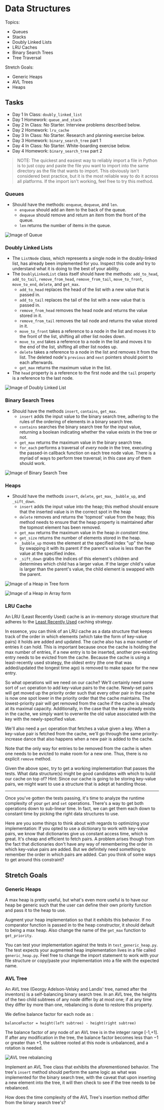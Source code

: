 # Data Structures

Topics:

-   Queues
-   Stacks
-   Doubly Linked Lists
-   LRU Caches
-   Binary Search Trees
-   Tree Traversal

Stretch Goals:

-   Generic Heaps
-   AVL Trees
-   Heaps

## Tasks

-   Day 1 In Class: `doubly_linked_list`
-   Day 1 Homework: `queue_and_stack`
-   Day 2 In Class: No Starter. Interview problems described below.
-   Day 2 Homework: `lru_cache`
-   Day 3 In Class: No Starter. Research and planning exercise below.
-   Day 3 Homework: `binary_search_tree` part 1
-   Day 4 In Class: No Starter. White-boarding exercise below.
-   Day 4 Homework: `binary_search_tree` part 2

> NOTE: The quickest and easiest way to reliably import a file in Python is to just copy and paste the file you want to import into the same directory as the file that wants to import. This obviously isn't considered best practice, but it is the most reliable way to do it across all platforms. If the import isn't working, feel free to try this method.

### Queues

-   Should have the methods: `enqueue`, `dequeue`, and `len`.
    -   `enqueue` should add an item to the back of the queue.
    -   `dequeue` should remove and return an item from the front of the queue.
    -   `len` returns the number of items in the queue.

![Image of Queue](https://upload.wikimedia.org/wikipedia/commons/thumb/5/52/Data_Queue.svg/600px-Data_Queue.svg.png)

### Doubly Linked Lists

-   The `ListNode` class, which represents a single node in the doubly-linked list, has already been implemented for you. Inspect this code and try to understand what it is doing to the best of your ability.
-   The `DoublyLinkedList` class itself should have the methods: `add_to_head`, `add_to_tail`, `remove_from_head`, `remove_from_tail`, `move_to_front`, `move_to_end`, `delete`, and `get_max`.
    -   `add_to_head` replaces the head of the list with a new value that is passed in.
    -   `add_to_tail` replaces the tail of the list with a new value that is passed in.
    -   `remove_from_head` removes the head node and returns the value stored in it.
    -   `remove_from_tail` removes the tail node and returns the value stored in it.
    -   `move_to_front` takes a reference to a node in the list and moves it to the front of the list, shifting all other list nodes down.
    -   `move_to_end` takes a reference to a node in the list and moves it to the end of the list, shifting all other list nodes up.
    -   `delete` takes a reference to a node in the list and removes it from the list. The deleted node's `previous` and `next` pointers should point to each afterwards.
    -   `get_max` returns the maximum value in the list.
-   The `head` property is a reference to the first node and the `tail` property is a reference to the last node.

![Image of Doubly Linked List](https://upload.wikimedia.org/wikipedia/commons/thumb/5/5e/Doubly-linked-list.svg/610px-Doubly-linked-list.svg.png)

### Binary Search Trees

-   Should have the methods `insert`, `contains`, `get_max`.
    -   `insert` adds the input value to the binary search tree, adhering to the rules of the ordering of elements in a binary search tree.
    -   `contains` searches the binary search tree for the input value, returning a boolean indicating whether the value exists in the tree or not.
    -   `get_max` returns the maximum value in the binary search tree.
    -   `for_each` performs a traversal of _every_ node in the tree, executing the passed-in callback function on each tree node value. There is a myriad of ways to perform tree traversal; in this case any of them should work.

![Image of Binary Search Tree](https://upload.wikimedia.org/wikipedia/commons/thumb/d/da/Binary_search_tree.svg/300px-Binary_search_tree.svg.png)

### Heaps

-   Should have the methods `insert`, `delete`, `get_max`, `_bubble_up`, and `_sift_down`.
    -   `insert` adds the input value into the heap; this method should ensure that the inserted value is in the correct spot in the heap
    -   `delete` removes and returns the 'topmost' value from the heap; this method needs to ensure that the heap property is maintained after the topmost element has been removed.
    -   `get_max` returns the maximum value in the heap _in constant time_.
    -   `get_size` returns the number of elements stored in the heap.
    -   `_bubble_up` moves the element at the specified index "up" the heap by swapping it with its parent if the parent's value is less than the value at the specified index.
    -   `_sift_down` grabs the indices of this element's children and determines which child has a larger value. If the larger child's value is larger than the parent's value, the child element is swapped with the parent.

![Image of a Heap in Tree form](https://upload.wikimedia.org/wikipedia/commons/thumb/3/38/Max-Heap.svg/501px-Max-Heap.svg.png)

![Image of a Heap in Array form](https://upload.wikimedia.org/wikipedia/commons/thumb/d/d2/Heap-as-array.svg/603px-Heap-as-array.svg.png)

### LRU Cache

An LRU (Least Recently Used) cache is an in-memory storage structure that adheres to the [Least Recently Used](<https://en.wikipedia.org/wiki/Cache_replacement_policies#Least_recently_used_(LRU)>) caching strategy.

In essence, you can think of an LRU cache as a data structure that keeps track of the order in which elements (which take the form of key-value pairs) it holds are added and updated. The cache also has a max number of entries it can hold. This is important because once the cache is holding the max number of entries, if a new entry is to be inserted, another pre-existing entry needs to be evicted from the cache. Because the cache is using a least-recently used strategy, the oldest entry (the one that was added/updated the longest time ago) is removed to make space for the new entry.

So what operations will we need on our cache? We'll certainly need some sort of `set` operation to add key-value pairs to the cache. Newly-set pairs will get moved up the priority order such that every other pair in the cache is now one spot lower in the priority order that the cache maintains. The lowest-priority pair will get removed from the cache if the cache is already at its maximal capacity. Additionally, in the case that the key already exists in the cache, we simply want to overwrite the old value associated with the key with the newly-specified value.

We'll also need a `get` operation that fetches a value given a key. When a key-value pair is fetched from the cache, we'll go through the same priority-increase dance that also happens when a new pair is added to the cache.

Note that the only way for entries to be removed from the cache is when one needs to be evicted to make room for a new one. Thus, there is no explicit `remove` method.

Given the above spec, try to get a working implementation that passes the tests. What data structure(s) might be good candidates with which to build our cache on top of? Hint: Since our cache is going to be storing key-value pairs, we might want to use a structure that is adept at handling those.

---

Once you've gotten the tests passing, it's time to analyze the runtime complexity of your `get` and `set` operations. There's a way to get both operations down to sub-linear time. In fact, we can get them each down to constant time by picking the right data structures to use.

Here are you some things to think about with regards to optimizing your implementation: If you opted to use a dictionary to work with key-value pairs, we know that dictionaries give us constant access time, which is great. It's cheap and efficient to fetch pairs. A problem arises though from the fact that dictionaries don't have any way of remembering the order in which key-value pairs are added. But we definitely need something to remember the order in which pairs are added. Can you think of some ways to get around this constraint?

## Stretch Goals

### Generic Heaps

A max heap is pretty useful, but what's even more useful is to have our heap be generic such that the user can define their own priority function and pass it to the heap to use.

Augment your heap implementation so that it exhibits this behavior. If no comparator function is passed in to the heap constructor, it should default to being a max heap. Also change the name of the `get_max` function to `get_priority`.

You can test your implementation against the tests in `test_generic_heap.py`. The test expects your augmented heap implementation lives in a file called `generic_heap.py`. Feel free to change the import statement to work with your file structure or copy/paste your implementation into a file with the expected name.

### AVL Tree

An AVL tree (Georgy Adelson-Velsky and Landis' tree, named after the inventors) is a self-balancing binary search tree. In an AVL tree, the heights of the two child subtrees of any node differ by at most one; if at any time they differ by more than one, rebalancing is done to restore this property.

We define balance factor for each node as :

```
balanceFactor = height(left subtree) - height(right subtree)
```

The balance factor of any node of an AVL tree is in the integer range [-1,+1]. If after any modification in the tree, the balance factor becomes less than −1 or greater than +1, the subtree rooted at this node is unbalanced, and a rotation is needed.

![AVL tree rebalancing](https://s3.amazonaws.com/hr-challenge-images/0/1436854305-b167cc766c-AVL_Tree_Rebalancing.svg.png)

Implement an AVL Tree class that exhibits the aforementioned behavior. The tree's `insert` method should perform the same logic as what was implemented for the binary search tree, with the caveat that upon inserting a new element into the tree, it will then check to see if the tree needs to be rebalanced.

How does the time complexity of the AVL Tree's insertion method differ from the binary search tree's?
